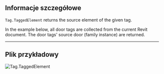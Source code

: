 ## Informacje szczegółowe
`Tag.TaggedElement` returns the source element of the given tag.

In the example below, all door tags are collected from the current Revit document. The door tags' source door (family instance) are returned.
___
## Plik przykładowy

![Tag.TaggedElement](./Revit.Elements.Tag.TaggedElement_img.jpg)
